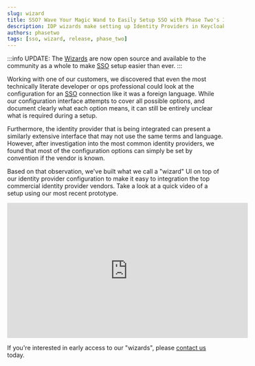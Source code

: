 ```yaml
---
slug: wizard
title: SSO? Wave Your Magic Wand to Easily Setup SSO with Phase Two's IDP Wizards
description: IDP wizards make setting up Identity Providers in Keycloak extremely easy (within minutes). Phase Two bundles these into our distribution for easy use.
authors: phasetwo
tags: [sso, wizard, release, phase_two]
---
```


:::info
UPDATE: The [Wizards](https://github.com/p2-inc/idp-wizard) are now open source and available to the community as a whole to make [SSO](https://phasetwo.io/docs/sso/) setup easier than ever.
:::

Working with one of our customers, we discovered that even the most technically literate developer or ops professional could look at the configuration for an [SSO](https://phasetwo.io/docs/sso/) connection like it was a foreign language. While our configuration interface attempts to cover all possible options, and document clearly what each option means, it can still be entirely unclear what is required during a setup.

<!--truncate-->

Furthermore, the identity provider that is being integrated can present a similarly extensive interface that may not use the same terms and language. However, after investigation into the most common identity providers, we found that most of the configuration options can simply be set by convention if the vendor is known.

Based on that observation, we've built what we call a "wizard" UI on top of our identity provider configuration to make it easy to integration the top commercial identity provider vendors. Take a look at a quick video of a setup using our most recent prototype.

<iframe width="560" height="315" src="https://www.youtube.com/embed/9HJWdJqnE0I" title="YouTube video player" frameborder="0" allow="accelerometer; autoplay; clipboard-write; encrypted-media; gyroscope; picture-in-picture" allowfullscreen></iframe>

If you're interested in early access to our "wizards", please [contact us](mailto:sales@phasetwo.io) today.
